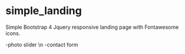# simple_landing
Simple Bootstrap 4 Jquery responsive landing page with Fontawesome icons.

-photo slider \n
-contact form

